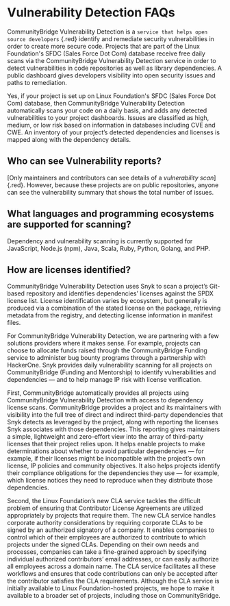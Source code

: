 # Vulnerability Detection FAQs

CommunityBridge Vulnerability Detection is a `service that helps open source developers` {.red} identify and remediate security vulnerabilities in order to create more secure code. Projects that are part of the Linux Foundation's SFDC \(Sales Force Dot Com\) database receive free daily scans via the CommunityBridge Vulnerability Detection service in order to detect vulnerabilities in code repositories as well as library dependencies. A public dashboard gives developers visibility into open security issues and paths to remediation.

Yes, if your project is set up on Linux Foundation's SFDC \(Sales Force Dot Com\) database, then CommunityBridge Vulnerability Detection automatically scans your code on a daily basis, and adds any detected vulnerabilities to your project dashboards. Issues are classified as high, medium, or low risk based on information in databases including CVE and CWE. An inventory of your project’s detected dependencies and licenses is mapped along with the dependency details.

## Who can see Vulnerability reports? <a id="who-can-see-vulnerability-reports"></a>

[Only maintainers and contributors can see details of a *vulnerability scan*] {.red}. However, because these projects are on public repositories, anyone can see the vulnerability summary that shows the total number of issues.

## What languages and programming ecosystems are supported for scanning? <a id="VulnerabilityDetectionFAQs-Whatlanguagesandprogrammingecosystemsaresupportedforscanning?"></a>

Dependency and vulnerability scanning is currently supported for JavaScript, Node.js \(npm\), Java, Scala, Ruby, Python, Golang, and PHP.

## How are licenses identified? <a id="VulnerabilityDetectionFAQs-Howarelicensesidentified?"></a>

CommunityBridge Vulnerability Detection uses Snyk to scan a project’s Git-based repository and identifies dependencies’ licenses against the SPDX license list. License identification varies by ecosystem, but generally is produced via a combination of the stated license on the package, retrieving metadata from the registry, and detecting license information in manifest files.

For CommunityBridge Vulnerability Detection, we are partnering with a few solutions providers where it makes sense. For example, projects can choose to allocate funds raised through the CommunityBridge Funding service to administer bug bounty programs through a partnership with HackerOne. Snyk provides daily vulnerability scanning for all projects on CommunityBridge \(Funding and Mentorship\) to identify vulnerabilities and dependencies — and to help manage IP risk with license verification.

First, CommunityBridge automatically provides all projects using CommunityBridge Vulnerability Detection with access to dependency license scans. CommunityBridge provides a project and its maintainers with visibility into the full tree of direct and indirect third-party dependencies that Snyk detects as leveraged by the project, along with reporting the licenses Snyk associates with those dependencies. This reporting gives maintainers a simple, lightweight and zero-effort view into the array of third-party licenses that their project relies upon. It helps enable projects to make determinations about whether to avoid particular dependencies — for example, if their licenses might be incompatible with the project’s own license, IP policies and community objectives. It also helps projects identify their compliance obligations for the dependencies they use — for example, which license notices they need to reproduce when they distribute those dependencies.

Second, the Linux Foundation’s new CLA service tackles the difficult problem of ensuring that Contributor License Agreements are utilized appropriately by projects that require them. The new CLA service handles corporate authority considerations by requiring corporate CLAs to be signed by an authorized signatory of a company. It enables companies to control which of their employees are authorized to contribute to which projects under the signed CLAs. Depending on their own needs and processes, companies can take a fine-grained approach by specifying individual authorized contributors’ email addresses, or can easily authorize all employees across a domain name. The CLA service facilitates all these workflows and ensures that code contributions can only be accepted after the contributor satisfies the CLA requirements. Although the CLA service is initially available to Linux Foundation-hosted projects, we hope to make it available to a broader set of projects, including those on CommunityBridge.

